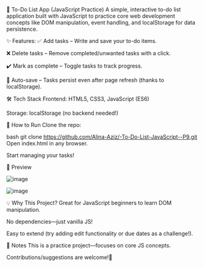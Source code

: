 📝 To-Do List App (JavaScript Practice)
A simple, interactive to-do list application built with JavaScript to practice core web development concepts like DOM manipulation, event handling, and localStorage for data persistence.

✨ Features:
✅ Add tasks – Write and save your to-do items.

❌ Delete tasks – Remove completed/unwanted tasks with a click.

✔️ Mark as complete – Toggle tasks to track progress.

💾 Auto-save – Tasks persist even after page refresh (thanks to localStorage).

🛠️ Tech Stack
Frontend: HTML5, CSS3, JavaScript (ES6)

Storage: localStorage (no backend needed!)

🚀 How to Run
Clone the repo:

bash
git clone https://github.com/Alina-Aziz/-To-Do-List-JavaScript--P9.git
Open index.html in any browser.

Start managing your tasks!

📸 Preview

![image](https://github.com/user-attachments/assets/403308f7-3b2e-4454-88c0-20936e305b17)

![image](https://github.com/user-attachments/assets/9f3a4462-9458-47f6-9b04-2e129035505a)

💡 Why This Project?
Great for JavaScript beginners to learn DOM manipulation.

No dependencies—just vanilla JS!

Easy to extend (try adding edit functionality or due dates as a challenge!).

📌 Notes
This is a practice project—focuses on core JS concepts.

Contributions/suggestions are welcome!🚀
